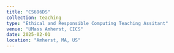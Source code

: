 ```yaml
---
title: "CS696DS"
collection: teaching
type: "Ethical and Responsible Computing Teaching Assitant"
venue: "UMass Amherst, CICS"
date: 2025-02-01
location: "Amherst, MA, US"
---
```

